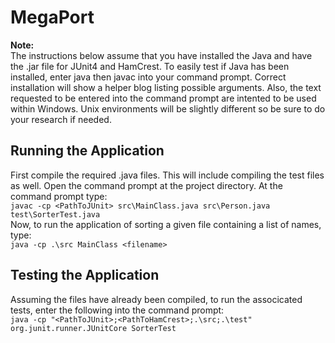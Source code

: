 # MegaPort
**Note:**  
The instructions below assume that you have installed the Java and have the .jar file for JUnit4 and HamCrest. To easily test if Java has been installed, enter java then javac into your command prompt. Correct installation will show a helper blog listing possible arguments. Also, the text requested to be entered into the command prompt are intented to be used within Windows. Unix environments will be slightly different so be sure to do your research if needed.
## Running the Application
First compile the required .java files. This will include compiling the test files as well. Open the command prompt at the project directory. At the command prompt type:  
`javac -cp <PathToJUnit> src\MainClass.java src\Person.java test\SorterTest.java`  
Now, to run the application of sorting a given file containing a list of names, type:  
`java -cp .\src MainClass <filename>`  

## Testing the Application
Assuming the files have already been compiled, to run the associcated tests, enter the following into the command prompt:  
`java -cp "<PathToJUnit>;<PathToHamCrest>;.\src;.\test" org.junit.runner.JUnitCore SorterTest`
